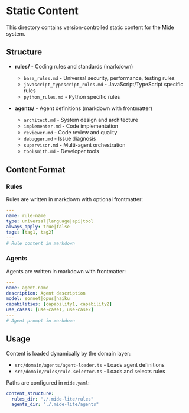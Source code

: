 # Static Content

This directory contains version-controlled static content for the Mide system.

## Structure

- **rules/** - Coding rules and standards (markdown)
  - `base_rules.md` - Universal security, performance, testing rules
  - `javascript_typescript_rules.md` - JavaScript/TypeScript specific rules
  - `python_rules.md` - Python specific rules

- **agents/** - Agent definitions (markdown with frontmatter)
  - `architect.md` - System design and architecture
  - `implementer.md` - Code implementation
  - `reviewer.md` - Code review and quality
  - `debugger.md` - Issue diagnosis
  - `supervisor.md` - Multi-agent orchestration
  - `toolsmith.md` - Developer tools

## Content Format

### Rules
Rules are written in markdown with optional frontmatter:
```yaml
---
name: rule-name
type: universal|language|api|tool
always_apply: true|false
tags: [tag1, tag2]
---
# Rule content in markdown
```

### Agents
Agents are written in markdown with frontmatter:
```yaml
---
name: agent-name
description: Agent description
model: sonnet|opus|haiku
capabilities: [capability1, capability2]
use_cases: [use-case1, use-case2]
---
# Agent prompt in markdown
```

## Usage

Content is loaded dynamically by the domain layer:
- `src/domain/agents/agent-loader.ts` - Loads agent definitions
- `src/domain/rules/rule-selector.ts` - Loads and selects rules

Paths are configured in `mide.yaml`:
```yaml
content_structure:
  rules_dir: "./.mide-lite/rules"
  agents_dir: "./.mide-lite/agents"
```
